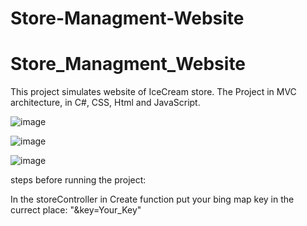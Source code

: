 # Store-Managment-Website
# Store_Managment_Website
This project simulates website of IceCream store.
The Project in MVC architecture, in C#, CSS, Html
and JavaScript. 

![image](https://user-images.githubusercontent.com/72125926/126214595-5b29af09-8b8f-4da5-afb8-5624d906aa0d.png)

![image](https://user-images.githubusercontent.com/72125926/126214682-2ecf239d-7218-42dd-aca7-57325349eff7.png)

![image](https://user-images.githubusercontent.com/72125926/126214817-037bbe2b-286a-4392-9ecd-f108c2e9f501.png)



steps before running the project:

In the storeController in Create function put your bing map key in the currect place: "&key=Your_Key"
